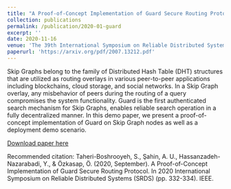 ```yaml
---
title: "A Proof-of-Concept Implementation of Guard Secure Routing Protocol (Demo Paper)"
collection: publications
permalink: /publication/2020-01-guard
excerpt: ''
date: 2020-11-16
venue: 'The 39th International Symposium on Reliable Distributed Systems (SRDS 2020).'
paperurl: 'https://arxiv.org/pdf/2007.13212.pdf'
---
```

Skip Graphs belong to the family of Distributed Hash Table (DHT) structures that are utilized as routing overlays in various peer-to-peer applications including blockchains, cloud storage, and social networks. In a Skip Graph overlay, any misbehavior of peers during the routing of a query compromises the system functionality. Guard is the first authenticated search mechanism for Skip Graphs, enables reliable search operation in a fully decentralized manner. In this demo paper, we present a proof-of-concept implementation of Guard on Skip Graph nodes as well as a deployment demo scenario.

[Download paper here](https://arxiv.org/pdf/2007.13212.pdf)

Recommended citation: Taheri-Boshrooyeh, S., Şahin, A. U., Hassanzadeh-Nazarabadi, Y., & Özkasap, Ö. (2020, September). A Proof-of-Concept Implementation of Guard Secure Routing Protocol. In 2020 International Symposium on Reliable Distributed Systems (SRDS) (pp. 332-334). IEEE.
